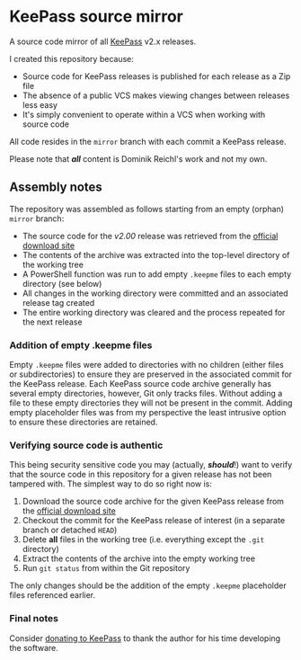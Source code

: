 KeePass source mirror
=====================

A source code mirror of all [KeePass](https://keepass.info/) v2.x releases.

I created this repository because:

- Source code for KeePass releases is published for each release as a Zip file
- The absence of a public VCS makes viewing changes between releases less easy
- It's simply convenient to operate within a VCS when working with source code

All code resides in the `mirror` branch with each commit a KeePass release.

Please note that ***all*** content is Dominik Reichl's work and not my own.

Assembly notes
--------------

The repository was assembled as follows starting from an empty (orphan) `mirror` branch:

- The source code for the *v2.00* release was retrieved from the [official download site](https://sourceforge.net/projects/keepass/files/KeePass%202.x/)
- The contents of the archive was extracted into the top-level directory of the working tree
- A PowerShell function was run to add empty `.keepme` files to each empty directory (see below)
- All changes in the working directory were committed and an associated release tag created
- The entire working directory was cleared and the process repeated for the next release

### Addition of empty .keepme files

Empty `.keepme` files were added to directories with no children (either files or subdirectories) to ensure they are preserved in the associated commit for the KeePass release. Each KeePass source code archive generally has several empty directories, however, Git only tracks files. Without adding a file to these empty directories they will not be present in the commit. Adding empty placeholder files was from my perspective the least intrusive option to ensure these directories are retained.

### Verifying source code is authentic

This being security sensitive code you may (actually, ***should***!) want to verify that the source code in this repository for a given release has not been tampered with. The simplest way to do so right now is:

1. Download the source code archive for the given KeePass release from the [official download site](https://sourceforge.net/projects/keepass/files/KeePass%202.x/)
1. Checkout the commit for the KeePass release of interest (in a separate branch or detached `HEAD`)
1. Delete **all** files in the working tree (i.e. everything except the `.git` directory)
1. Extract the contents of the archive into the empty working tree
1. Run `git status` from within the Git repository

The only changes should be the addition of the empty `.keepme` placeholder files referenced earlier.

### Final notes

Consider [donating to KeePass](https://keepass.info/donate.html) to thank the author for his time developing the software.
